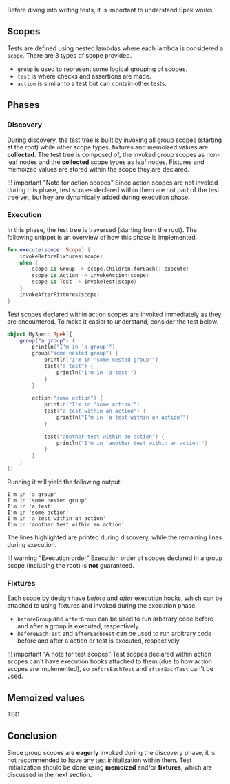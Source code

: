 Before diving into writing tests, it is important to understand Spek works.

## Scopes
Tests are defined using nested lambdas where each lambda is considered a `scope`. There are 
3 types of scope provided.

- `group` is used to represent some logical grouping of scopes.
- `test` is where checks and assertions are made.
- `action` is similar to a test but can contain other tests.

## Phases

### Discovery
During discovery, the test tree is built by invoking  all group scopes (starting at the root) while other scope types, 
fixtures and memoized values are **collected**. The test tree is composed of, the invoked group scopes as non-leaf 
nodes and the **collected** scope types as leaf nodes. Fixtures and memoized values are stored within 
the scope they are declared.

!!! important "Note for action scopes"
    Since action scopes are not invoked during this phase, test scopes declared within them are not
    part of the test tree yet, but hey are dynamically added during execution phase.

### Execution
In this phase, the test tree is traversed (starting from the root). The following snippet is an overview of how
this phase is implemented.

```kotlin
fun execute(scope: Scope) {
    invokeBeforeFixtures(scope)
    when {
        scope is Group -> scope.children.forEach(::execute)
        scope is Action -> invokeAction(scope)
        scope is Test -> invokeTest(scope)
    }
    invokeAfterFixtures(scope)
}
```
Test scopes declared within action scopes are invoked immediately as they are encountered. To make it easier to
 understand, consider the test below.

```kotlin
object MySpec: Spek({
    group("a group") {
        println("I'm in 'a group'")
        group("some nested group") {
            println("I'm in 'some nested group'")
            test("a test") {
                println("I'm in 'a test'")
            }
        }
        
        action("some action") {
            println("I'm in 'some action'")
            test("a test within an action") {
                println("I'm in 'a test within an action'")
            }
            
            test("another test within an action") {
                println("I'm in 'another test within an action'")
            }
        }
    }
})
```

Running it will yield the following output:

``` hl_lines="1 2"
I'm in 'a group'
I'm in 'some nested group'
I'm in 'a test'
I'm in 'some action'
I'm in 'a test within an action'
I'm in 'another test within an action'
```

The lines highlighted are printed during discovery, while the remaining lines during execution.

!!! warning "Execution order"
    Execution order of scopes declared in a group scope (including the root) is **not** guaranteed.
    
### Fixtures
Each scope by design have *before* and *after* execution hooks, which can be attached to using fixtures and invoked during 
the execution phase.

- `beforeGroup` and `afterGroup` can be used to run arbitrary code before and after a group is executed, respectively.
- `beforeEachTest` and `afterEachTest` can be used to run arbitrary code before and after a action or test is executed, 
   respectively.

!!! important "A note for test scopes"
    Test scopes declared within action scopes can't have execution hooks attached to them (due to how action scopes are 
    implemented), so `beforeEachTest` and `afterEachTest` can't be used.
    
## Memoized values
TBD


## Conclusion
Since group scopes are **eagerly** invoked during the discovery phase, it is not recommended to have any
test initialization within them. Test initialization should be done using **memoized** and/or
**fixtures**, which are discussed in the next section.
